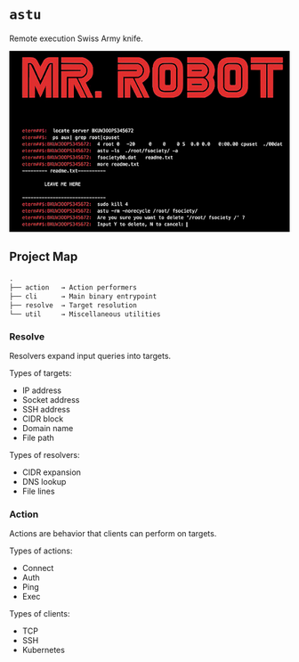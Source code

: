 # `astu`

Remote execution Swiss Army knife.

![Mr. Robot terminal](.github/assets/mr_robot.jpg "astu")

## Project Map

```
.
├── action   → Action performers
├── cli      → Main binary entrypoint
├── resolve  → Target resolution
└── util     → Miscellaneous utilities
```

### Resolve

Resolvers expand input queries into targets.

Types of targets:

- IP address
- Socket address
- SSH address
- CIDR block
- Domain name
- File path

Types of resolvers:

- CIDR expansion
- DNS lookup
- File lines

### Action

Actions are behavior that clients can perform on targets.

Types of actions:

- Connect
- Auth
- Ping
- Exec

Types of clients:

- TCP
- SSH
- Kubernetes
